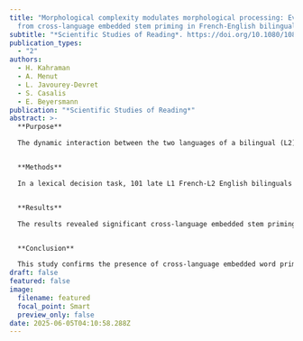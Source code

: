 ```yaml
---
title: "Morphological complexity modulates morphological processing: Evidence
  from cross-language embedded stem priming in French-English bilinguals"
subtitle: "*Scientific Studies of Reading*. https://doi.org/10.1080/10888438.2025.2462826"
publication_types:
  - "2"
authors:
  - H. Kahraman
  - A. Menut
  - L. Javourey-Devret
  - S. Casalis
  - E. Beyersmann
publication: "*Scientific Studies of Reading*"
abstract: >-
  **Purpose**

  The dynamic interaction between the two languages of a bilingual (L2) reader is a well-documented phenomenon in psycholinguistic literature on L2 processing . However, the effects of morphological complexity and orthographic transparency on cross-language transfer between similar-script languages remain unclear. The present study intended to address this question using a cross-language complex nonword priming paradigm in a lexical decision task.


  **Methods**

  In a lexical decision task, 101 late L1 French-L2 English bilinguals (42 females, age: M = 31.4, SD = 8.4, range = 18–50) responded to English stem targets (e.g. TREE) preceded by three types of L1 French stimuli: affixed nonwords (e.g. arbreur [treeness], non-affixed nonwords (e.g. arbrux [treew]), or unrelated nonwords (e.g. mondese [worldew]). Participants additionally took the English LexTale test and completed a short version of the Language Experience and Proficiency Questionnaire.


  **Results**

  The results revealed significant cross-language embedded stem priming relative to an unrelated condition. A comparison of the present data with that of the speakers of Turkish, a highly morphological complex agglutinative system, showed that the morphological complexity of bilinguals’ L1 indeed modulates cross-language morphological priming, which was entirely absent in French, a less morphologically complex system.


  **Conclusion**

  This study confirms the presence of cross-language embedded word priming effects in similar-script bilinguals. It also provides the first evidence that cross-linguistic factors impact bilinguals’ ability to process and identify affixes in reading, using cross-language stimuli.
draft: false
featured: false
image:
  filename: featured
  focal_point: Smart
  preview_only: false
date: 2025-06-05T04:10:58.288Z
---
```


